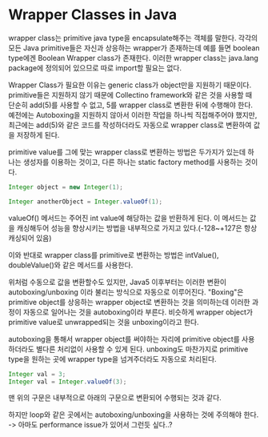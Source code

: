 # Wrapper Classes in Java
wrapper class는 primitive java type을 encapsulate해주는 객체를 말한다.
각각의 모든 Java primitive들은 자신과 상응하는 wrapper가 존재하는데 예를 들면 boolean type에겐 Boolean Wrapper class가 존재한다.
이러한 wrapper class는 java.lang package에 정의되어 있으므로 따로 import할 필요는 없다.

Wrapper Class가 필요한 이유는 generic class가 object만을 지원하기 때문이다. primitive들은 지원하지 않기 때문에 Collectino framework와 
같은 것을 사용할 때 단순히 add(5)를 사용할 수 없고, 5를 wrapper class로 변환한 뒤에 수행해야 한다.
예전에는 Autoboxing을 지원하지 않아서 이러한 작업을 하나씩 직접해주어야 했지만, 최근에는 add(5)와 같은 코드를 작성하더라도
자동으로 wrapper class로 변환하여 값을 저장하게 된다.

primitive value를 그에 맞는 wrapper class로 변환하는 방법은 두가지가 있는데 하나는 생성자를 이용하는 것이고,
다른 하나는 static factory method를 사용하는 것이다.

```java
Integer object = new Integer(1);

Integer anotherObject = Integer.valueOf(1);
```

valueOf() 메서드는 주어진 int value에 해당하는 값을 반환하게 된다. 이 메서드는 값을 캐싱해두어 성능을 향상시키는 방법을 내부적으로
가지고 있다.(-128~+127은 항상 캐싱되어 있음)

이와 반대로 wrapper class를 primitive로 변환하는 방법은 intValue(), doubleValue()와 같은 메서드를 사용한다.

위처럼 수동으로 값을 변환할수도 있지만, Java5 이후부터는 이러한 변환이 autoboxing/unboxing 이라 불리는 방식으로 자동으로 이루어진다.
"Boxing"은 primitive object를 상응하는 wrapper object로 변환하는 것을 의미하는데 이러한 과정이 자동으로 일어나는 것을
autoboxing이라 부른다. 비슷하게 wrapper object가 primitive value로 unwrapped되는 것을 unboxing이라고 한다.

autoboxing을 통해서 wrapper object를 써야하는 자리에 primitive object를 사용하더라도 별다른 처리없이 사용할 수 있게 된다.
unboxing도 마찬가지로 primitive type을 원하는 곳에 wrapper type을 넘겨주더라도 자동으로 처리된다.
```java
Integer val = 3;
Integer val = Integer.valueOf(3);
```

맨 위의 구문은 내부적으로 아래의 구문으로 변환되어 수행되는 것과 같다.

하지만 loop와 같은 곳에서는 autoboxing/unboxing을 사용하는 것에 주의해야 한다.
-> 아마도 performance issue가 있어서 그런듯 싶다..?
